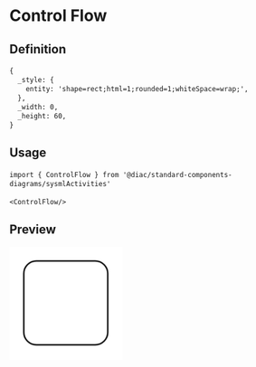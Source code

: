 # Control Flow

## Definition

```
{
  _style: { 
    entity: 'shape=rect;html=1;rounded=1;whiteSpace=wrap;',
  },
  _width: 0,
  _height: 60,
}
```

## Usage

```
import { ControlFlow } from '@diac/standard-components-diagrams/sysmlActivities'

<ControlFlow/>
```

## Preview

<img src="./control-flow.png" width="200"/>
